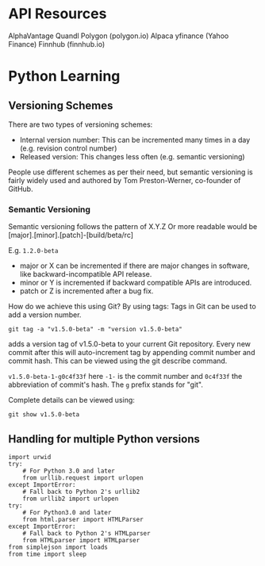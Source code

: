 # API Resources
AlphaVantage
Quandl
Polygon (polygon.io)
Alpaca
yfinance (Yahoo Finance)
Finnhub (finnhub.io)

# Python Learning
## Versioning Schemes
There are two types of versioning schemes:
- Internal version number: This can be incremented many times in a day (e.g. revision control number)
- Released version: This changes less often (e.g. semantic versioning)

People use different schemes as per their need, but semantic versioning is fairly widely used and authored by Tom Preston-Werner, co-founder of GitHub.

### Semantic Versioning
Semantic versioning follows the pattern of X.Y.Z
Or more readable would be [major].[minor].[patch]-[build/beta/rc]

E.g. `1.2.0-beta`
- major or X can be incremented if there are major changes in software, like backward-incompatible API release.
- minor or Y is incremented if backward compatible APIs are introduced.
- patch or Z is incremented after a bug fix.

How do we achieve this using Git?
By using tags:
Tags in Git can be used to add a version number.
```
git tag -a "v1.5.0-beta" -m "version v1.5.0-beta"
```
adds a version tag of v1.5.0-beta to your current Git repository. Every new commit after this will auto-increment tag by appending commit number and commit hash. This can be viewed using the git describe command.

`v1.5.0-beta-1-g0c4f33f` here `-1-` is the commit number and `0c4f33f` the abbreviation of commit's hash. The `g` prefix stands for "git".

Complete details can be viewed using:
```
git show v1.5.0-beta
```

## Handling for multiple Python versions
```
import urwid
try:
    # For Python 3.0 and later
    from urllib.request import urlopen
except ImportError:
    # Fall back to Python 2's urllib2
    from urllib2 import urlopen
try:
    # For Python3.0 and later
    from html.parser import HTMLParser
except ImportError:
    # Fall back to Python 2's HTMLparser
    from HTMLparser import HTMLparser
from simplejson import loads
from time import sleep
```
